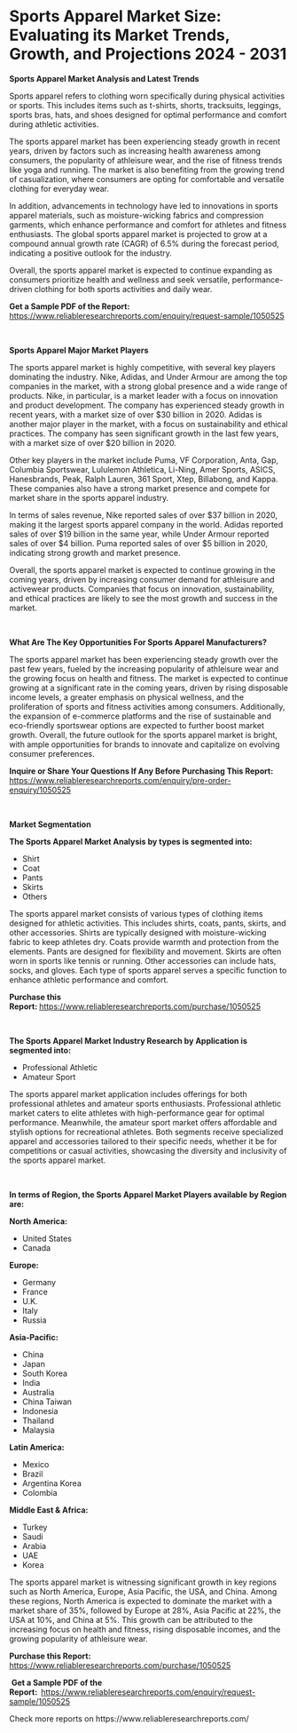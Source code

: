 <p><h1>Sports Apparel Market Size: Evaluating its Market Trends, Growth, and Projections 2024 - 2031</h1></p><p><strong>Sports Apparel Market Analysis and Latest Trends</strong></p>
<p><p>Sports apparel refers to clothing worn specifically during physical activities or sports. This includes items such as t-shirts, shorts, tracksuits, leggings, sports bras, hats, and shoes designed for optimal performance and comfort during athletic activities.</p><p>The sports apparel market has been experiencing steady growth in recent years, driven by factors such as increasing health awareness among consumers, the popularity of athleisure wear, and the rise of fitness trends like yoga and running. The market is also benefiting from the growing trend of casualization, where consumers are opting for comfortable and versatile clothing for everyday wear.</p><p>In addition, advancements in technology have led to innovations in sports apparel materials, such as moisture-wicking fabrics and compression garments, which enhance performance and comfort for athletes and fitness enthusiasts. The global sports apparel market is projected to grow at a compound annual growth rate (CAGR) of 6.5% during the forecast period, indicating a positive outlook for the industry.</p><p>Overall, the sports apparel market is expected to continue expanding as consumers prioritize health and wellness and seek versatile, performance-driven clothing for both sports activities and daily wear.</p></p>
<p><strong>Get a Sample PDF of the Report:&nbsp;</strong> <a href="https://www.reliableresearchreports.com/enquiry/request-sample/1050525">https://www.reliableresearchreports.com/enquiry/request-sample/1050525</a></p>
<p>&nbsp;</p>
<p><strong>Sports Apparel Major Market Players</strong></p>
<p><p>The sports apparel market is highly competitive, with several key players dominating the industry. Nike, Adidas, and Under Armour are among the top companies in the market, with a strong global presence and a wide range of products. Nike, in particular, is a market leader with a focus on innovation and product development. The company has experienced steady growth in recent years, with a market size of over $30 billion in 2020. Adidas is another major player in the market, with a focus on sustainability and ethical practices. The company has seen significant growth in the last few years, with a market size of over $20 billion in 2020.</p><p>Other key players in the market include Puma, VF Corporation, Anta, Gap, Columbia Sportswear, Lululemon Athletica, Li-Ning, Amer Sports, ASICS, Hanesbrands, Peak, Ralph Lauren, 361 Sport, Xtep, Billabong, and Kappa. These companies also have a strong market presence and compete for market share in the sports apparel industry.</p><p>In terms of sales revenue, Nike reported sales of over $37 billion in 2020, making it the largest sports apparel company in the world. Adidas reported sales of over $19 billion in the same year, while Under Armour reported sales of over $4 billion. Puma reported sales of over $5 billion in 2020, indicating strong growth and market presence.</p><p>Overall, the sports apparel market is expected to continue growing in the coming years, driven by increasing consumer demand for athleisure and activewear products. Companies that focus on innovation, sustainability, and ethical practices are likely to see the most growth and success in the market.</p></p>
<p>&nbsp;</p>
<p><strong>What Are The Key Opportunities For Sports Apparel Manufacturers?</strong></p>
<p><p>The sports apparel market has been experiencing steady growth over the past few years, fueled by the increasing popularity of athleisure wear and the growing focus on health and fitness. The market is expected to continue growing at a significant rate in the coming years, driven by rising disposable income levels, a greater emphasis on physical wellness, and the proliferation of sports and fitness activities among consumers. Additionally, the expansion of e-commerce platforms and the rise of sustainable and eco-friendly sportswear options are expected to further boost market growth. Overall, the future outlook for the sports apparel market is bright, with ample opportunities for brands to innovate and capitalize on evolving consumer preferences.</p></p>
<p><strong>Inquire or Share Your Questions If Any Before Purchasing This Report:</strong> <a href="https://www.reliableresearchreports.com/enquiry/pre-order-enquiry/1050525">https://www.reliableresearchreports.com/enquiry/pre-order-enquiry/1050525</a></p>
<p>&nbsp;</p>
<p><strong>Market Segmentation</strong></p>
<p><strong>The Sports Apparel Market Analysis by types is segmented into:</strong></p>
<p><ul><li>Shirt</li><li>Coat</li><li>Pants</li><li>Skirts</li><li>Others</li></ul></p>
<p><p>The sports apparel market consists of various types of clothing items designed for athletic activities. This includes shirts, coats, pants, skirts, and other accessories. Shirts are typically designed with moisture-wicking fabric to keep athletes dry. Coats provide warmth and protection from the elements. Pants are designed for flexibility and movement. Skirts are often worn in sports like tennis or running. Other accessories can include hats, socks, and gloves. Each type of sports apparel serves a specific function to enhance athletic performance and comfort.</p></p>
<p><strong>Purchase this Report:&nbsp;</strong><a href="https://www.reliableresearchreports.com/purchase/1050525">https://www.reliableresearchreports.com/purchase/1050525</a></p>
<p>&nbsp;</p>
<p><strong>The Sports Apparel Market Industry Research by Application is segmented into:</strong></p>
<p><ul><li>Professional Athletic</li><li>Amateur Sport</li></ul></p>
<p><p>The sports apparel market application includes offerings for both professional athletes and amateur sports enthusiasts. Professional athletic market caters to elite athletes with high-performance gear for optimal performance. Meanwhile, the amateur sport market offers affordable and stylish options for recreational athletes. Both segments receive specialized apparel and accessories tailored to their specific needs, whether it be for competitions or casual activities, showcasing the diversity and inclusivity of the sports apparel market.</p></p>
<p>&nbsp;</p>
<p><strong>In terms of Region, the Sports Apparel Market Players available by Region are:</strong></p>
<p>
    <p> <strong> North America: </strong>
        <ul>
            <li>United States</li>
            <li>Canada</li>
        </ul>
        </p> 
    <p> <strong> Europe: </strong>
        <ul>
            <li>Germany</li>
            <li>France</li>
            <li>U.K.</li>
            <li>Italy</li>
            <li>Russia</li>
        </ul>
        </p> 
    <p> <strong> Asia-Pacific: </strong>
        <ul>
            <li>China</li>
            <li>Japan</li>
            <li>South Korea</li>
            <li>India</li>
            <li>Australia</li>
            <li>China Taiwan</li>
            <li>Indonesia</li>
            <li>Thailand</li>
            <li>Malaysia</li>
        </ul>
        </p> 
    <p> <strong> Latin America: </strong>
        <ul>
            <li>Mexico</li>
            <li>Brazil</li>
            <li>Argentina Korea</li>
            <li>Colombia</li>
        </ul>
        </p> 
    <p> <strong> Middle East & Africa: </strong>
        <ul>
            <li>Turkey</li>
            <li>Saudi</li>
            <li>Arabia</li>
            <li>UAE</li>
            <li>Korea</li>
        </ul>
    </p>
    </p>
<p><p>The sports apparel market is witnessing significant growth in key regions such as North America, Europe, Asia Pacific, the USA, and China. Among these regions, North America is expected to dominate the market with a market share of 35%, followed by Europe at 28%, Asia Pacific at 22%, the USA at 10%, and China at 5%. This growth can be attributed to the increasing focus on health and fitness, rising disposable incomes, and the growing popularity of athleisure wear.</p></p>
<p><strong>Purchase this Report: </strong><a href="https://www.reliableresearchreports.com/purchase/1050525">https://www.reliableresearchreports.com/purchase/1050525</a></p>
<p>&nbsp;<strong>Get a Sample PDF of the Report:&nbsp;&nbsp;</strong><a href="https://www.reliableresearchreports.com/enquiry/request-sample/1050525">https://www.reliableresearchreports.com/enquiry/request-sample/1050525</a></p>
<p><strong></strong></p>
<p>Check more reports on https://www.reliableresearchreports.com/</p>